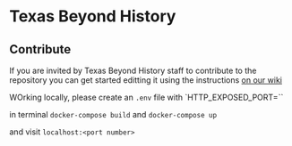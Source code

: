 # Texas Beyond History

## Contribute

If you are invited by Texas Beyond History staff to contribute to the repository you can get started editting it using the instructions [on our wiki](https://github.com/texas-beyond-history/texasbeyondhistory/wiki)

WOrking locally, please create an `.env` file with `HTTP_EXPOSED_PORT=<port number>``

in terminal `docker-compose build` and `docker-compose up`

and visit `localhost:<port number>`